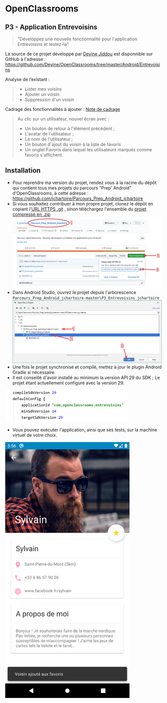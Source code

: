# OpenClassrooms
## P3 - Application Entrevoisins

> "Développez une nouvelle fonctionnalité pour l'application
> Entrevoisins et testez-la"

La source de ce projet développé par [Deyine Jiddou](https://github.com/Deyine) est disponnible sur GitHub à l'adresse :
https://github.com/Deyine/OpenClassrooms/tree/master/Android/Entrevoisins

Analyse de l’existant :

> * Lister mes voisins
> * Ajouter un voisin
> * Suppression d'un voisin

Cadrage des fonctionnalités à ajouter :
[Note de cadrage](https://s3-eu-west-1.amazonaws.com/course.oc-static.com/projects/GEN+android+P3/De%CC%81veloppez+une+nouvelle+fonctionnalite%CC%81+pour+l%E2%80%99application+Entrevoisins-+Note+de+cadrage+(1).pdf)

> Au clic sur un utilisateur, nouvel écran avec :
> * Un bouton de retour à l'élément précédent ;
> * L'avatar de l'utilisateur ;
> * Le nom de l'utilisateur ;
> * Un bouton d'ajout du voisin à la liste de favoris
> * Un onglet Favoris dans lequel les utilisateurs marqués comme favoris s'affichent.

## Installation
* Pour reprendre ma version du projet, rendez vous à la racine du dépôt qui contient tous mes projets du parcours "Prep' Android" d'OpenClassrooms, à cette adresse :
  https://github.com/jchartoire/Parcours_Prep_Android_jchartoire
* Si vous souhaitez contribuer à mon propre projet, clonez le dépôt en copiant l'[URL HTTPS .git](https://github.com/jchartoire/Parcours_Prep_Android_jchartoire.git) , sinon téléchargez l'ensemble du [projet compressé en .zip](https://github.com/jchartoire/Parcours_Prep_Android_jchartoire/archive/master.zip)
![](./Images_GitHub/Clone_or_download.png)
* Dans Android Studio, ouvrez le projet depuis l'arborescence `Parcours_Prep_Android_jchartoire-master\P3_Entrevoisins_jchartoire`
![](./Images_GitHub/Open_project.png)
* Une fois le projet synchronisé et compilé, mettez à jour le plugin Android Gradle si nécessaire.
* Il est conseillé d'avoir installé au minimum la version API 29 du SDK ; Le projet étant actuellement configuré avec la version 29.

![](./Images_GitHub/SDK.png)

* Vous pouvez exécuter l'application, ainsi que ses tests, sur la machine virtuel de votre choix.

<img src="./Images_GitHub/Screenshot_1584640571.png" width="400">
